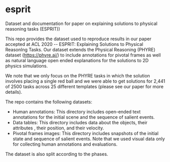 # esprit
Dataset and documentation for paper on explaining solutions to physical reasoning tasks (ESPRIT))

This repo provides the dataset used to reproduce results in our paper accepted at ACL 2020 -- ESPRIT: Explaining Solutions to Physical ReasonIng Tasks.
Our dataset extends the Physical Reasoning (PHYRE) dataset (https://phyre.ai/) to include annotations for pivotal frames as well as natural language open ended explanations for the solutions to 2D physics simulations.

We note that we only focus on the PHYRE tasks in which the solution involves placing a single red ball and we were able to get solutions for 2,441 of 2500 tasks across 25 different templates (please see our paper for more details).

The repo contains the following datasets:
- Human annotations: This directory includes open-ended text annotations for the initial scene and the sequence of salient events.
- Data tables: This directory includes data about the objects, their attributes , their position, and their velocity.
- Pivotal frames images: This directory includes snapshots of the initial state and sequence of salient events. Note that we used visual data only for collecting human annotations and evaluations.

The dataset is also split according to the phases.
